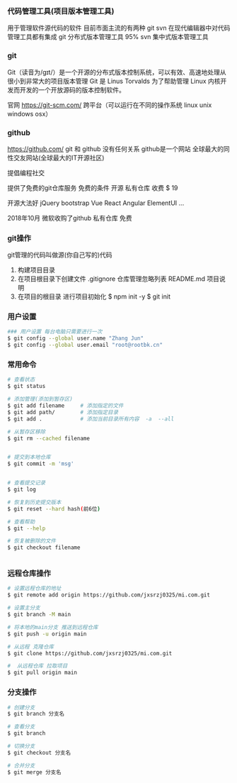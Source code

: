 ### 代码管理工具(项目版本管理工具)
用于管理软件源代码的软件
目前市面主流的有两种 git  svn
在现代编辑器中对代码管理工具都有集成
git 分布式版本管理工具  95% 
svn 集中式版本管理工具

### git
Git（读音为/gɪt/）是一个开源的分布式版本控制系统，可以有效、高速地处理从很小到非常大的项目版本管理
Git 是 Linus Torvalds 为了帮助管理 Linux 内核开发而开发的一个开放源码的版本控制软件。

官网  https://git-scm.com/
跨平台（可以运行在不同的操作系统 linux unix windows osx）


### github
https://github.com/
git 和 github 没有任何关系
github是一个网站 全球最大的同性交友网站(全球最大的IT开源社区)

提倡编程社交

提供了免费的git仓库服务
免费的条件  开源
私有仓库    收费 $ 19

开源大法好
jQuery
bootstrap
Vue
React
Angular
ElementUI
...

2018年10月 微软收购了github
私有仓库 免费

### git操作
git管理的代码叫做源(你自己写的)代码

1. 构建项目目录
2. 在项目根目录下创建文件
   .gitignore   仓库管理忽略列表
   README.md    项目说明
3. 在项目的根目录 进行项目初始化
   $ npm init -y
   $ git init


### 用户设置
```bash
### 用户设置 每台电脑只需要进行一次
$ git config --global user.name "Zhang Jun"
$ git config --global user.email "root@rootbk.cn"
```

### 常用命令
```bash
# 查看状态
$ git status   

# 添加管理(添加到暂存区)
$ git add filename     # 添加指定的文件
$ git add path/        # 添加指定目录
$ git add .            # 添加当前目录所有内容  -a  --all

# 从暂存区移除
$ git rm --cached filename  


# 提交到本地仓库
$ git commit -m 'msg'


# 查看提交记录
$ git log

# 恢复到历史提交版本
$ git reset --hard hash(前6位)

# 查看帮助
$ git --help

# 恢复被删除的文件
$ git checkout filename 



```



### 远程仓库操作
```bash
# 设置远程仓库的地址
$ git remote add origin https://github.com/jxsrzj0325/mi.com.git

# 设置主分支
$ git branch -M main

# 将本地的main分支 推送到远程仓库
$ git push -u origin main

# 从远程 克隆仓库
$ git clone https://github.com/jxsrzj0325/mi.com.git

#  从远程仓库 拉取项目
$ git pull origin main
```

### 分支操作
```bash
# 创建分支
$ git branch 分支名

# 查看分支
$ git branch

# 切换分支
$ git checkout 分支名

# 合并分支
$ git merge 分支名
```